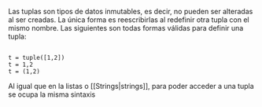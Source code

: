 Las tuplas son tipos de datos inmutables, es decir, no pueden ser alteradas al ser creadas. La única forma es reescribirlas al redefinir otra tupla con el mismo nombre. Las siguientes son todas formas válidas para definir una tupla: 

```jupyter

t = tuple([1,2])
t = 1,2
t = (1,2)

```

Al igual que en la listas o [[Strings|strings]], para poder acceder a una tupla se ocupa la misma sintaxis 